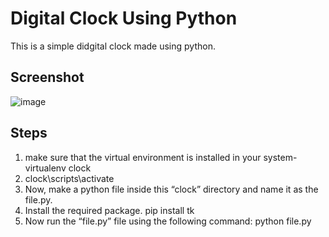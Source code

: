 # Digital Clock Using Python

This is a simple didgital clock made using python.

## Screenshot
![image](https://github.com/Aishwarya2701/Digital-Clock-using-Python/assets/74247717/d3a76a82-a54a-4e7c-9caf-b22c3bfdca30)

## Steps

1. make sure that the virtual environment is installed in your system-
             virtualenv clock
3. clock\scripts\activate
4. Now, make a python file inside this “clock” directory and name it as the file.py.
5. Install the required package.
             pip install tk
6. Now run the “file.py” file using the following command:
              python file.py
